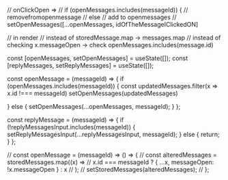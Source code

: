 // onClickOpen =>
// if (openMessages.includes(messageId)) {
// removefromopenmessage
// else
// add to openmessages
// setOpenMessages([...openMessages, idOfTheMessageIClickedON]

// in render
// instead of storedMessage.map -> messages.map
// instead of checking x.messageOpen -> check openMessages.includes(message.id)

const [openMessages, setOpenMessages] = useState([]);
const [replyMessages, setReplyMessages] = useState([]);

const openMessage = (messageId) => {
if (openMessages.includes(messageId)) {
const updatedMessages.filter(x => x.id !=== messageId)
setOpenMessages(updatedMessages)

} else {
setOpenMessages(...openMessages, messageId);
}
};

const replyMessage = (messageId) => {
if (!replyMessagesInput.includes(messageId)) {
setReplyMessagesInput(...replyMessagesInput, messageId);
} else {
return;
}
};

// const openMessage = (messageId) => () => {
// const alteredMessages = storedMessages.map((x) =>
// x.id === messageId ? { ...x, messageOpen: !x.messageOpen } : x
// );
// setStoredMessages(alteredMessages);
// };
